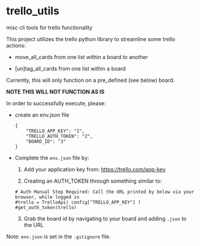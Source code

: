 # trello_utils

misc cli tools for trello functionality

This project utilizes the trello python library to streamline some trello actions:

* move_all_cards from one list within a board to another

* [un]tag_all_cards from one list within a board 

Currently, this will only function on a pre_defined (see below) board.

**NOTE THIS WILL NOT FUNCTION AS IS**

In order to successfully execute, please:

* create an env.json file

    ```
    {
        "TRELLO_APP_KEY": "1",
        "TRELLO_AUTH_TOKEN": "2",
        "BOARD_ID": "3"
    }
    ```

* Complete the `env.json` file by:

   1. Add your application key from: https://trello.com/app-key
   
   2. Creating an AUTH_TOKEN through something similar to:

   ```
   # Auth Manual Step Required: Call the URL printed by below via your browser, while logged in
   #trello = TrelloApi( config["TRELLO_APP_KEY"] )
   #get_auth_token(trello)
   ```
   
   3. Grab the board id by navigating to your board and adding `.json` to the URL

Note: `env.json` is set in the `.gitignore` file.
